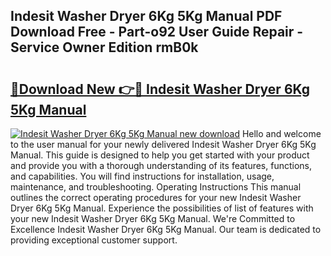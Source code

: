 ## Indesit Washer Dryer 6Kg 5Kg Manual PDF Download Free - Part-o92 User Guide Repair - Service Owner Edition rmB0k

# <h2><a href="http://bc99542.oget.top/?id=Indesit+Washer+Dryer+6Kg+5Kg+Manual">🔗Download New 👉🔴 Indesit Washer Dryer 6Kg 5Kg Manual</a></h2>

[![Indesit Washer Dryer 6Kg 5Kg Manual new download](https://i.imgur.com/5g1atiW.png)](http://bc99542.oget.top/?id=Indesit+Washer+Dryer+6Kg+5Kg+Manual)
Hello and welcome to the user manual for your newly delivered Indesit Washer Dryer 6Kg 5Kg Manual. This guide is designed to help you get started with your product and provide you with a thorough understanding of its features, functions, and capabilities. You will find instructions for installation, usage, maintenance, and troubleshooting. Operating Instructions This manual outlines the correct operating procedures for your new Indesit Washer Dryer 6Kg 5Kg Manual. Experience the possibilities of list of features with your new Indesit Washer Dryer 6Kg 5Kg Manual. We're Committed to Excellence Indesit Washer Dryer 6Kg 5Kg Manual. Our team is dedicated to providing exceptional customer support.
